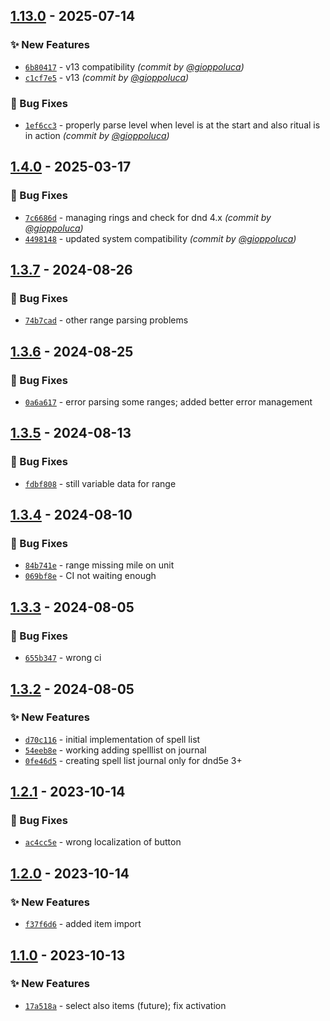
## [1.13.0] - 2025-07-14
### :sparkles: New Features
- [`6b80417`](https://github.com/gioppoluca/5e-spellblock-importer/commit/6b80417ca55ec2d5655459de0f7f4d169cea198e) - v13 compatibility *(commit by [@gioppoluca](https://github.com/gioppoluca))*
- [`c1cf7e5`](https://github.com/gioppoluca/5e-spellblock-importer/commit/c1cf7e574951aa0e1effe20ffd1722aad6257701) - v13 *(commit by [@gioppoluca](https://github.com/gioppoluca))*

### :bug: Bug Fixes
- [`1ef6cc3`](https://github.com/gioppoluca/5e-spellblock-importer/commit/1ef6cc36620dd1442c170ab92c535d576a93e309) - properly parse level when level is at the start and also ritual is in action *(commit by [@gioppoluca](https://github.com/gioppoluca))*


## [1.4.0] - 2025-03-17
### :bug: Bug Fixes
- [`7c6686d`](https://github.com/gioppoluca/5e-spellblock-importer/commit/7c6686dbe014edd54a9c028b333ac605bb77f94a) - managing rings and check for dnd 4.x *(commit by [@gioppoluca](https://github.com/gioppoluca))*
- [`4498148`](https://github.com/gioppoluca/5e-spellblock-importer/commit/4498148a0d3ceb2eb080b0530fa22415674d77d0) - updated system compatibility *(commit by [@gioppoluca](https://github.com/gioppoluca))*


## [1.3.7] - 2024-08-26
### :bug: Bug Fixes
- [`74b7cad`](https://github.com/gioppoluca/5e-spellblock-importer/commit/74b7cad83ea2bcffbbec02a5e4c20c5569f48c99) - other range parsing problems


## [1.3.6] - 2024-08-25
### :bug: Bug Fixes
- [`0a6a617`](https://github.com/gioppoluca/5e-spellblock-importer/commit/0a6a61732b3501be32b85285fd0dc195ec8b7786) - error parsing some ranges; added better error management


## [1.3.5] - 2024-08-13
### :bug: Bug Fixes
- [`fdbf808`](https://github.com/gioppoluca/5e-spellblock-importer/commit/fdbf8083b2cd94602ec4460cab40a0e51dc85ed0) - still variable data for range


## [1.3.4] - 2024-08-10
### :bug: Bug Fixes
- [`84b741e`](https://github.com/gioppoluca/5e-spellblock-importer/commit/84b741e3739f35ccbed48bf589aa3de4767edb4c) - range missing mile on unit
- [`069bf8e`](https://github.com/gioppoluca/5e-spellblock-importer/commit/069bf8e9b8f7c9ae9f0afc34ed62119f4dbdbac6) - CI not waiting enough


## [1.3.3] - 2024-08-05
### :bug: Bug Fixes
- [`655b347`](https://github.com/gioppoluca/5e-spellblock-importer/commit/655b347aee1dc35572fddf1abb6ba607a9321339) - wrong ci


## [1.3.2] - 2024-08-05
### :sparkles: New Features
- [`d70c116`](https://github.com/gioppoluca/5e-spellblock-importer/commit/d70c1161dfd69f14a0cac356c5e5abb873e1f74b) - initial implementation of spell list
- [`54eeb8e`](https://github.com/gioppoluca/5e-spellblock-importer/commit/54eeb8e0915861dfcf9e5e54ec12b4c94472493d) - working adding spelllist on journal
- [`0fe46d5`](https://github.com/gioppoluca/5e-spellblock-importer/commit/0fe46d5320ccb8ba54bdea3e9826ccd1e265e8d7) - creating spell list journal only for dnd5e 3+


## [1.2.1] - 2023-10-14
### :bug: Bug Fixes
- [`ac4cc5e`](https://github.com/gioppoluca/5e-spellblock-importer/commit/ac4cc5e6a5d9a76e73cac2e449c0d3f701b4a538) - wrong localization of button


## [1.2.0] - 2023-10-14
### :sparkles: New Features
- [`f37f6d6`](https://github.com/gioppoluca/5e-spellblock-importer/commit/f37f6d6957bbd9201e49595dd9e9488a98649643) - added item import


## [1.1.0] - 2023-10-13
### :sparkles: New Features
- [`17a518a`](https://github.com/gioppoluca/5e-spellblock-importer/commit/17a518adddac0627c6419c20d3f8810418a10674) - select also items (future); fix activation


[1.1.0]: https://github.com/gioppoluca/5e-spellblock-importer/compare/1.0.2...1.1.0
[1.2.0]: https://github.com/gioppoluca/5e-spellblock-importer/compare/1.1.0...1.2.0
[1.2.1]: https://github.com/gioppoluca/5e-spellblock-importer/compare/1.2.0...1.2.1
[1.3.2]: https://github.com/gioppoluca/5e-spellblock-importer/compare/1.3.1...1.3.2
[1.3.3]: https://github.com/gioppoluca/5e-spellblock-importer/compare/1.3.2...1.3.3
[1.3.4]: https://github.com/gioppoluca/5e-spellblock-importer/compare/1.3.3...1.3.4
[1.3.5]: https://github.com/gioppoluca/5e-spellblock-importer/compare/1.3.4...1.3.5
[1.3.6]: https://github.com/gioppoluca/5e-spellblock-importer/compare/1.3.5...1.3.6
[1.3.7]: https://github.com/gioppoluca/5e-spellblock-importer/compare/1.3.6...1.3.7
[1.4.0]: https://github.com/gioppoluca/5e-spellblock-importer/compare/1.3.7...1.4.0
[1.13.0]: https://github.com/gioppoluca/5e-spellblock-importer/compare/1.4.0...1.13.0
